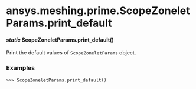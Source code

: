 # ansys.meshing.prime.ScopeZoneletParams.print_default



#### *static* ScopeZoneletParams.print_default()

Print the default values of `ScopeZoneletParams` object.

### Examples

```pycon
>>> ScopeZoneletParams.print_default()
```

<!-- !! processed by numpydoc !! -->
